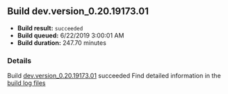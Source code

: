 ## Build dev.version_0.20.19173.01
- **Build result:** `succeeded`
- **Build queued:** 6/22/2019 3:00:01 AM
- **Build duration:** 247.70 minutes
### Details
Build [dev.version_0.20.19173.01](https://winappstudio.visualstudio.com/web/build.aspx?pcguid=a4ef43be-68ce-4195-a619-079b4d9834c2&builduri=vstfs%3a%2f%2f%2fBuild%2fBuild%2f28829) succeeded
Find detailed information in the [build log files](https://uwpctdiags.blob.core.windows.net/buildlogs/dev.version_0.20.19173.01_logs.zip)
